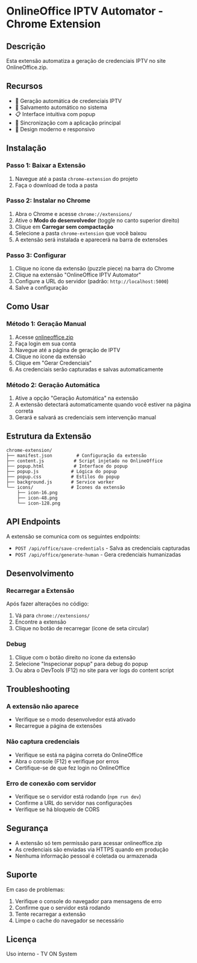 # OnlineOffice IPTV Automator - Chrome Extension

## Descrição
Esta extensão automatiza a geração de credenciais IPTV no site OnlineOffice.zip.

## Recursos

- 🚀 Geração automática de credenciais IPTV
- 💾 Salvamento automático no sistema
- 📋 Interface intuitiva com popup
- 🔄 Sincronização com a aplicação principal
- 🎨 Design moderno e responsivo

## Instalação

### Passo 1: Baixar a Extensão

1. Navegue até a pasta `chrome-extension` do projeto
2. Faça o download de toda a pasta

### Passo 2: Instalar no Chrome

1. Abra o Chrome e acesse `chrome://extensions/`
2. Ative o **Modo do desenvolvedor** (toggle no canto superior direito)
3. Clique em **Carregar sem compactação**
4. Selecione a pasta `chrome-extension` que você baixou
5. A extensão será instalada e aparecerá na barra de extensões

### Passo 3: Configurar

1. Clique no ícone da extensão (puzzle piece) na barra do Chrome
2. Clique na extensão "OnlineOffice IPTV Automator"
3. Configure a URL do servidor (padrão: `http://localhost:5000`)
4. Salve a configuração

## Como Usar

### Método 1: Geração Manual

1. Acesse [onlineoffice.zip](https://onlineoffice.zip)
2. Faça login em sua conta
3. Navegue até a página de geração de IPTV
4. Clique no ícone da extensão
5. Clique em "Gerar Credenciais"
6. As credenciais serão capturadas e salvas automaticamente

### Método 2: Geração Automática

1. Ative a opção "Geração Automática" na extensão
2. A extensão detectará automaticamente quando você estiver na página correta
3. Gerará e salvará as credenciais sem intervenção manual

## Estrutura da Extensão

```
chrome-extension/
├── manifest.json         # Configuração da extensão
├── content.js           # Script injetado no OnlineOffice
├── popup.html           # Interface do popup
├── popup.js            # Lógica do popup
├── popup.css           # Estilos do popup
├── background.js       # Service worker
└── icons/              # Ícones da extensão
    ├── icon-16.png
    ├── icon-48.png
    └── icon-128.png
```

## API Endpoints

A extensão se comunica com os seguintes endpoints:

- `POST /api/office/save-credentials` - Salva as credenciais capturadas
- `POST /api/office/generate-human` - Gera credenciais humanizadas

## Desenvolvimento

### Recarregar a Extensão

Após fazer alterações no código:

1. Vá para `chrome://extensions/`
2. Encontre a extensão
3. Clique no botão de recarregar (ícone de seta circular)

### Debug

1. Clique com o botão direito no ícone da extensão
2. Selecione "Inspecionar popup" para debug do popup
3. Ou abra o DevTools (F12) no site para ver logs do content script

## Troubleshooting

### A extensão não aparece

- Verifique se o modo desenvolvedor está ativado
- Recarregue a página de extensões

### Não captura credenciais

- Verifique se está na página correta do OnlineOffice
- Abra o console (F12) e verifique por erros
- Certifique-se de que fez login no OnlineOffice

### Erro de conexão com servidor

- Verifique se o servidor está rodando (`npm run dev`)
- Confirme a URL do servidor nas configurações
- Verifique se há bloqueio de CORS

## Segurança

- A extensão só tem permissão para acessar onlineoffice.zip
- As credenciais são enviadas via HTTPS quando em produção
- Nenhuma informação pessoal é coletada ou armazenada

## Suporte

Em caso de problemas:

1. Verifique o console do navegador para mensagens de erro
2. Confirme que o servidor está rodando
3. Tente recarregar a extensão
4. Limpe o cache do navegador se necessário

## Licença

Uso interno - TV ON System